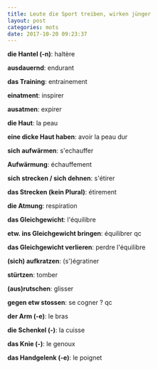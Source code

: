 ```yaml
---
title: Leute die Sport treiben, wirken jünger
layout: post
categories: mots
date: 2017-10-20 09:23:37
---
```


**die Hantel (-n)**: haltère

**ausdauernd**: endurant

**das Training**: entrainement

**einatment**: inspirer

**ausatmen**: expirer

**die Haut**: la peau

**eine dicke Haut haben**: avoir la peau dur

**sich aufwärmen**: s'echauffer

**Aufwärmung**: échauffement

**sich strecken / sich dehnen**: s'étirer

**das Strecken (kein Plural)**: étirement

**die Atmung**: respiration

**das Gleichgewicht**: l'équilibre

**etw. ins Gleichgewicht bringen**: équilibrer qc

**das Gleichgewicht verlieren**: perdre l'équilibre

**(sich) aufkratzen**: (s')égratiner

**stürtzen**: tomber

**(aus)rutschen**: glisser

**gegen etw stossen**: se cogner ? qc

**der Arm (-e)**: le bras

**die Schenkel (-)**: la cuisse

**das Knie (-)**: le genoux

**das Handgelenk (-e)**: le poignet

